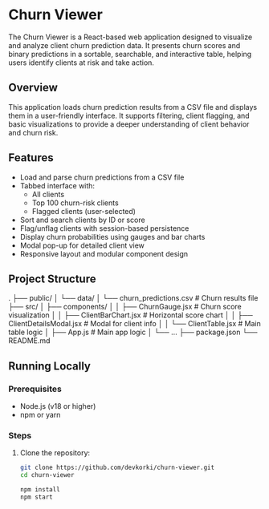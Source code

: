 # Churn Viewer

The Churn Viewer is a React-based web application designed to visualize and analyze client churn prediction data. It presents churn scores and binary predictions in a sortable, searchable, and interactive table, helping users identify clients at risk and take action.

## Overview

This application loads churn prediction results from a CSV file and displays them in a user-friendly interface. It supports filtering, client flagging, and basic visualizations to provide a deeper understanding of client behavior and churn risk.

## Features

- Load and parse churn predictions from a CSV file
- Tabbed interface with:
  - All clients
  - Top 100 churn-risk clients
  - Flagged clients (user-selected)
- Sort and search clients by ID or score
- Flag/unflag clients with session-based persistence
- Display churn probabilities using gauges and bar charts
- Modal pop-up for detailed client view
- Responsive layout and modular component design

## Project Structure

.
├── public/
│ └── data/
│ └── churn_predictions.csv # Churn results file
├── src/
│ ├── components/
│ │ ├── ChurnGauge.jsx # Churn score visualization
│ │ ├── ClientBarChart.jsx # Horizontal score chart
│ │ ├── ClientDetailsModal.jsx # Modal for client info
│ │ └── ClientTable.jsx # Main table logic
│ ├── App.js # Main app logic
│ └── ...
├── package.json
└── README.md


## Running Locally

### Prerequisites

- Node.js (v18 or higher)
- npm or yarn

### Steps

1. Clone the repository:
   ```bash
   git clone https://github.com/devkorki/churn-viewer.git
   cd churn-viewer

   npm install
   npm start

